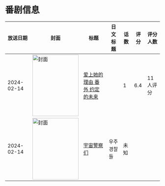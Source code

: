 # 番剧信息

|放送日期|封面|标题|日文标题|话数|评分|评分人数|
|---|---|---|---|---|---|---|
|2024-02-14|<img src="//lain.bgm.tv/pic/cover/c/c3/32/474879_l5YF2.jpg" alt="封面" style="width:150px;height:200px;object-fit:cover;">|[爱上她的理由 番外 约定的未来](https://bangumi.tv/subject/474879)||1|6.4|11人评分|
|2024-02-14|<img src="//lain.bgm.tv/pic/cover/c/fe/1a/523860_d9P7X.jpg" alt="封面" style="width:150px;height:200px;object-fit:cover;">|[宇宙警察们](https://bangumi.tv/subject/523860)|우주경찰들|未知|||
